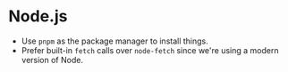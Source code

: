 # Node.js

- Use `pnpm` as the package manager to install things.
- Prefer built-in `fetch` calls over `node-fetch` since we're using a modern version of Node.
